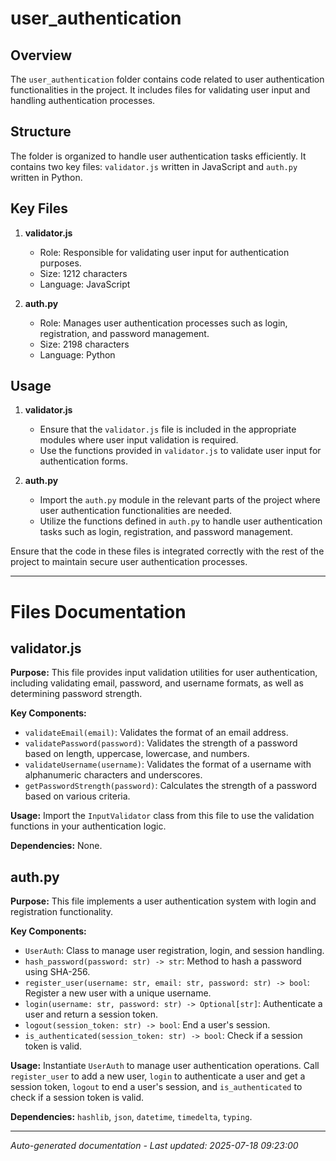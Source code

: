 # user_authentication

## Overview
The `user_authentication` folder contains code related to user authentication functionalities in the project. It includes files for validating user input and handling authentication processes.

## Structure
The folder is organized to handle user authentication tasks efficiently. It contains two key files: `validator.js` written in JavaScript and `auth.py` written in Python.

## Key Files
1. **validator.js**
   - Role: Responsible for validating user input for authentication purposes.
   - Size: 1212 characters
   - Language: JavaScript

2. **auth.py**
   - Role: Manages user authentication processes such as login, registration, and password management.
   - Size: 2198 characters
   - Language: Python

## Usage
1. **validator.js**
   - Ensure that the `validator.js` file is included in the appropriate modules where user input validation is required.
   - Use the functions provided in `validator.js` to validate user input for authentication forms.

2. **auth.py**
   - Import the `auth.py` module in the relevant parts of the project where user authentication functionalities are needed.
   - Utilize the functions defined in `auth.py` to handle user authentication tasks such as login, registration, and password management.

Ensure that the code in these files is integrated correctly with the rest of the project to maintain secure user authentication processes.

---

# Files Documentation

## validator.js

**Purpose:** This file provides input validation utilities for user authentication, including validating email, password, and username formats, as well as determining password strength.

**Key Components:**
- `validateEmail(email)`: Validates the format of an email address.
- `validatePassword(password)`: Validates the strength of a password based on length, uppercase, lowercase, and numbers.
- `validateUsername(username)`: Validates the format of a username with alphanumeric characters and underscores.
- `getPasswordStrength(password)`: Calculates the strength of a password based on various criteria.

**Usage:** Import the `InputValidator` class from this file to use the validation functions in your authentication logic.

**Dependencies:** None.

## auth.py

**Purpose:** This file implements a user authentication system with login and registration functionality.

**Key Components:**
- `UserAuth`: Class to manage user registration, login, and session handling.
- `hash_password(password: str) -> str`: Method to hash a password using SHA-256.
- `register_user(username: str, email: str, password: str) -> bool`: Register a new user with a unique username.
- `login(username: str, password: str) -> Optional[str]`: Authenticate a user and return a session token.
- `logout(session_token: str) -> bool`: End a user's session.
- `is_authenticated(session_token: str) -> bool`: Check if a session token is valid.

**Usage:** Instantiate `UserAuth` to manage user authentication operations. Call `register_user` to add a new user, `login` to authenticate a user and get a session token, `logout` to end a user's session, and `is_authenticated` to check if a session token is valid.

**Dependencies:** `hashlib`, `json`, `datetime`, `timedelta`, `typing`.

---
*Auto-generated documentation - Last updated: 2025-07-18 09:23:00*
